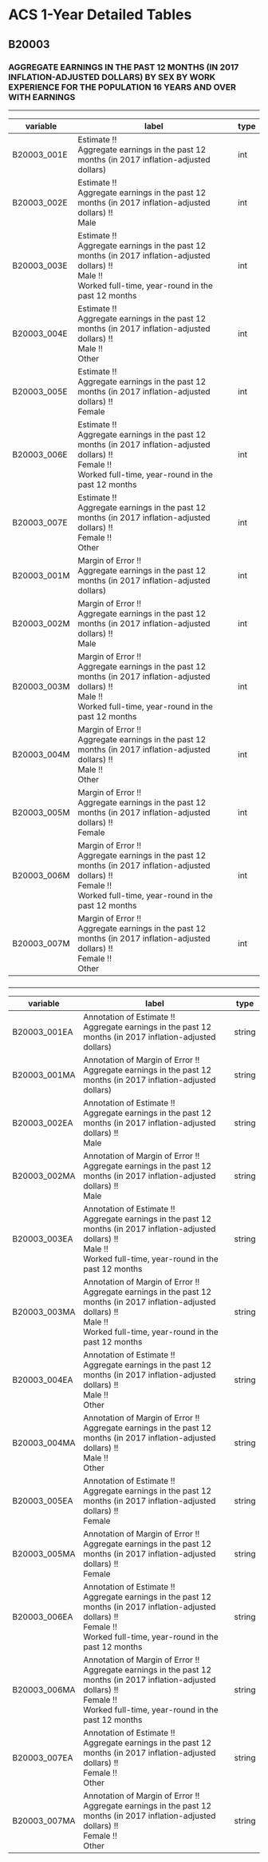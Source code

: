 # ACS 1-Year Detailed Tables

## B20003

### AGGREGATE EARNINGS IN THE PAST 12 MONTHS (IN 2017 INFLATION-ADJUSTED DOLLARS) BY SEX BY WORK EXPERIENCE FOR THE POPULATION 16 YEARS AND OVER WITH EARNINGS

___

| variable | label | type |
| ----- | ----- | ----- |
| B20003_001E | Estimate !!<br>Aggregate earnings in the past 12 months (in 2017 inflation-adjusted dollars) | int |
| B20003_002E | Estimate !!<br>Aggregate earnings in the past 12 months (in 2017 inflation-adjusted dollars) !!<br>Male | int |
| B20003_003E | Estimate !!<br>Aggregate earnings in the past 12 months (in 2017 inflation-adjusted dollars) !!<br>Male !!<br>Worked full-time, year-round in the past 12 months | int |
| B20003_004E | Estimate !!<br>Aggregate earnings in the past 12 months (in 2017 inflation-adjusted dollars) !!<br>Male !!<br>Other | int |
| B20003_005E | Estimate !!<br>Aggregate earnings in the past 12 months (in 2017 inflation-adjusted dollars) !!<br>Female | int |
| B20003_006E | Estimate !!<br>Aggregate earnings in the past 12 months (in 2017 inflation-adjusted dollars) !!<br>Female !!<br>Worked full-time, year-round in the past 12 months | int |
| B20003_007E | Estimate !!<br>Aggregate earnings in the past 12 months (in 2017 inflation-adjusted dollars) !!<br>Female !!<br>Other | int |
| B20003_001M | Margin of Error !!<br>Aggregate earnings in the past 12 months (in 2017 inflation-adjusted dollars) | int |
| B20003_002M | Margin of Error !!<br>Aggregate earnings in the past 12 months (in 2017 inflation-adjusted dollars) !!<br>Male | int |
| B20003_003M | Margin of Error !!<br>Aggregate earnings in the past 12 months (in 2017 inflation-adjusted dollars) !!<br>Male !!<br>Worked full-time, year-round in the past 12 months | int |
| B20003_004M | Margin of Error !!<br>Aggregate earnings in the past 12 months (in 2017 inflation-adjusted dollars) !!<br>Male !!<br>Other | int |
| B20003_005M | Margin of Error !!<br>Aggregate earnings in the past 12 months (in 2017 inflation-adjusted dollars) !!<br>Female | int |
| B20003_006M | Margin of Error !!<br>Aggregate earnings in the past 12 months (in 2017 inflation-adjusted dollars) !!<br>Female !!<br>Worked full-time, year-round in the past 12 months | int |
| B20003_007M | Margin of Error !!<br>Aggregate earnings in the past 12 months (in 2017 inflation-adjusted dollars) !!<br>Female !!<br>Other | int |
### 

___

| variable | label | type |
| ----- | ----- | ----- |
| B20003_001EA | Annotation of Estimate !!<br>Aggregate earnings in the past 12 months (in 2017 inflation-adjusted dollars) | string |
| B20003_001MA | Annotation of Margin of Error !!<br>Aggregate earnings in the past 12 months (in 2017 inflation-adjusted dollars) | string |
| B20003_002EA | Annotation of Estimate !!<br>Aggregate earnings in the past 12 months (in 2017 inflation-adjusted dollars) !!<br>Male | string |
| B20003_002MA | Annotation of Margin of Error !!<br>Aggregate earnings in the past 12 months (in 2017 inflation-adjusted dollars) !!<br>Male | string |
| B20003_003EA | Annotation of Estimate !!<br>Aggregate earnings in the past 12 months (in 2017 inflation-adjusted dollars) !!<br>Male !!<br>Worked full-time, year-round in the past 12 months | string |
| B20003_003MA | Annotation of Margin of Error !!<br>Aggregate earnings in the past 12 months (in 2017 inflation-adjusted dollars) !!<br>Male !!<br>Worked full-time, year-round in the past 12 months | string |
| B20003_004EA | Annotation of Estimate !!<br>Aggregate earnings in the past 12 months (in 2017 inflation-adjusted dollars) !!<br>Male !!<br>Other | string |
| B20003_004MA | Annotation of Margin of Error !!<br>Aggregate earnings in the past 12 months (in 2017 inflation-adjusted dollars) !!<br>Male !!<br>Other | string |
| B20003_005EA | Annotation of Estimate !!<br>Aggregate earnings in the past 12 months (in 2017 inflation-adjusted dollars) !!<br>Female | string |
| B20003_005MA | Annotation of Margin of Error !!<br>Aggregate earnings in the past 12 months (in 2017 inflation-adjusted dollars) !!<br>Female | string |
| B20003_006EA | Annotation of Estimate !!<br>Aggregate earnings in the past 12 months (in 2017 inflation-adjusted dollars) !!<br>Female !!<br>Worked full-time, year-round in the past 12 months | string |
| B20003_006MA | Annotation of Margin of Error !!<br>Aggregate earnings in the past 12 months (in 2017 inflation-adjusted dollars) !!<br>Female !!<br>Worked full-time, year-round in the past 12 months | string |
| B20003_007EA | Annotation of Estimate !!<br>Aggregate earnings in the past 12 months (in 2017 inflation-adjusted dollars) !!<br>Female !!<br>Other | string |
| B20003_007MA | Annotation of Margin of Error !!<br>Aggregate earnings in the past 12 months (in 2017 inflation-adjusted dollars) !!<br>Female !!<br>Other | string |


